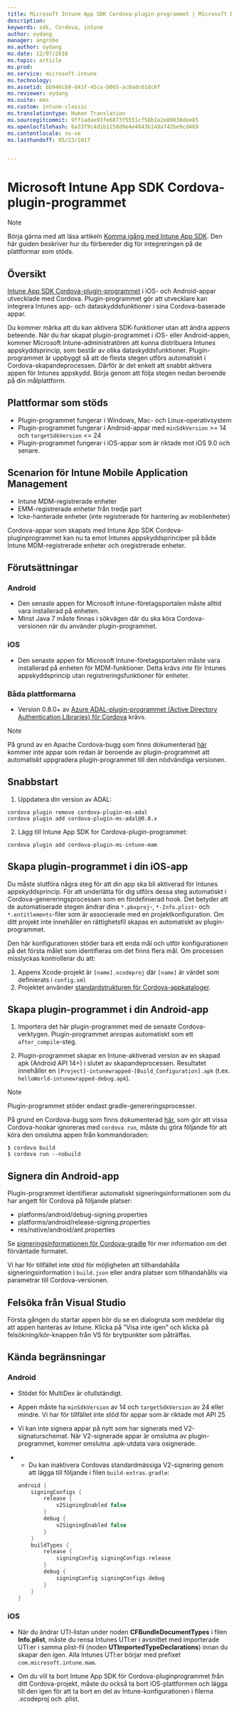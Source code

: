 ```yaml
---
title: Microsoft Intune App SDK Cordova-plugin-programmet | Microsoft Docs
description: 
keywords: sdk, Cordova, intune
author: oydang
manager: angrobe
ms.author: oydang
ms.date: 12/07/2016
ms.topic: article
ms.prod: 
ms.service: microsoft-intune
ms.technology: 
ms.assetid: bb940cb9-d43f-45ca-b065-ac0adc61dc6f
ms.reviewer: oydang
ms.suite: ems
ms.custom: intune-classic
ms.translationtype: Human Translation
ms.sourcegitcommit: 9ff1adae93fe6873f5551cf58b1a2e89638dee85
ms.openlocfilehash: 6a33f9c4d1b1158d9e4e4843b149a742be9cd469
ms.contentlocale: sv-se
ms.lasthandoff: 05/23/2017


---
```

# <a name="microsoft-intune-app-sdk-cordova-plugin"></a>Microsoft Intune App SDK Cordova-plugin-programmet

> [!NOTE]
> Börja gärna med att läsa artikeln [Komma igång med Intune App SDK](intune-app-sdk-get-started.md). Den här guiden beskriver hur du förbereder dig för integreringen på de plattformar som stöds.

## <a name="overview"></a>Översikt

[Intune App SDK Cordova-plugin-programmet](/intune-classic/deploy-use/protect-app-data-using-mobile-app-management-policies-with-microsoft-intune) i iOS- och Android-appar utvecklade med Cordova. Plugin-programmet gör att utvecklare kan integrera Intunes app- och dataskyddsfunktioner i sina Cordova-baserade appar.

Du kommer märka att du kan aktivera SDK-funktioner utan att ändra appens beteende. När du har skapat plugin-programmet i iOS- eller Android-appen, kommer Microsoft Intune-administratören att kunna distribuera Intunes appskyddsprincip, som består av olika dataskyddsfunktioner. Plugin-programmet är uppbyggt så att de flesta stegen utförs automatiskt i Cordova-skapandeprocessen. Därför är det enkelt att snabbt aktivera appen för Intunes appskydd. Börja genom att följa stegen nedan beroende på din målplattform.

## <a name="supported-platforms"></a>Plattformar som stöds

* Plugin-programmet fungerar i Windows, Mac- och Linux-operativsystem
* Plugin-programmet fungerar i Android-appar med `minSdkVersion` >= 14 och `targetSdkVersion` <= 24
* Plugin-programmet fungerar i iOS-appar som är riktade mot iOS 9.0 och senare.

## <a name="intune-mobile-application-management-scenarios"></a>Scenarion för Intune Mobile Application Management

* Intune MDM-registrerade enheter
* EMM-registrerade enheter från tredje part
* Icke-hanterade enheter (inte registrerade för hantering av mobilenheter)

Cordova-appar som skapats med Intune App SDK Cordova-pluginprogrammet kan nu ta emot Intunes appskyddsprinciper på både Intune MDM-registrerade enheter och oregistrerade enheter.

## <a name="prerequisites"></a>Förutsättningar

### <a name="android"></a>Android

* Den senaste appen för Microsoft Intune-företagsportalen måste alltid vara installerad på enheten.
* Minst Java 7 måste finnas i sökvägen där du ska köra Cordova-versionen när du använder plugin-programmet.

### <a name="ios"></a>iOS

* Den senaste appen för Microsoft Intune-företagsportalen måste vara installerad på enheten för MDM-funktioner. Detta krävs *inte* för Intunes appskyddsprincip utan registreringsfunktioner för enheter.

### <a name="both-platforms"></a>Båda plattformarna

* Version 0.8.0+ av [Azure ADAL-plugin-programmet (Active Directory Authentication Libraries) för Cordova](https://github.com/AzureAD/azure-activedirectory-library-for-cordova) krävs.

> [!NOTE]
> På grund av en Apache Cordova-bugg som finns dokumenterad [här](https://issues.apache.org/jira/browse/CB-6227?jql=text%20~%20%22plugin%20dependency%22) kommer inte appar som redan är beroende av plugin-programmet att automatiskt uppgradera plugin-programmet till den nödvändiga versionen.



## <a name="quick-start"></a>Snabbstart

1. Uppdatera din version av ADAL:

  ```shell
  cordova plugin remove cordova-plugin-ms-adal
  cordova plugin add cordova-plugin-ms-adal@0.8.x
  ```

2. Lägg till Intune App SDK for Cordova-plugin-programmet:

  ```shell
  cordova plugin add cordova-plugin-ms-intune-mam
  ```

## <a name="build-the-plugin-into-your-ios-app"></a>Skapa plugin-programmet i din iOS-app

Du måste slutföra några steg för att din app ska bli aktiverad för Intunes appskyddsprincip. För att underlätta för dig utförs dessa steg automatiskt i Cordova-genereringsprocessen som en fördefinierad hook. Det betyder att de automatiserade stegen ändrar dina `*.pbxproj`-, `*-Info.plist`- och `*.entitlements`-filer som är associerade med en projektkonfiguration. Om ditt projekt inte innehåller en rättighetsfil skapas en automatiskt av plugin-programmet.

Den här konfigurationen stöder bara ett enda mål och utför konfigurationen på det första målet som identifieras om det finns flera mål. Om processen misslyckas kontrollerar du att:

1. Appens Xcode-projekt är `[name].xcodeproj` där `[name]` är värdet som definierats i `config.xml`
2. Projektet använder [standardstrukturen för Cordova-appkataloger](https://cordova.apache.org/docs/en/latest/reference/cordova-cli/index.html#directory-structure).

## <a name="build-the-plugin-into-your-android-app"></a>Skapa plugin-programmet i din Android-app

1. Importera det här plugin-programmet med de senaste Cordova-verktygen. Plugin-programmet anropas automatiskt som ett `after_compile`-steg.

2. Plugin-programmet skapar en Intune-aktiverad version av en skapad apk (Android API 14+) i slutet av skapandeprocessen. Resultatet innehåller en `[Project]-intunewrapped-[Build_Configuration].apk` (t.ex. `helloWorld-intunewrapped-debug.apk`).

> [!NOTE]
> Plugin-programmet stöder endast gradle-genereringsprocesser.

På grund en Cordova-bugg som finns dokumenterad [här](https://issues.apache.org/jira/browse/CB-9434), som gör att vissa Cordova-hookar ignoreras med `cordova run`, måste du göra följande för att köra den omslutna appen från kommandoraden:

```shell
$ cordova build
$ cordova run --nobuild
```

## <a name="sign-your-android-app"></a>Signera din Android-app

Plugin-programmet identifierar automatiskt signeringsinformationen som du har angett för Cordova på följande platser:

* platforms/android/debug-signing.properties
* platforms/android/release-signing.properties
* res/native/android/ant.properties

Se [signeringsinformationen för Cordova-gradle](https://cordova.apache.org/docs/en/latest/guide/platforms/android/#using-gradle) för mer information om det förväntade formatet.

Vi har för tillfället inte stöd för möjligheten att tillhandahålla signeringsinformation i `build.json` eller andra platser som tillhandahålls via parametrar till Cordova-versionen.

## <a name="debugging-from-visual-studio"></a>Felsöka från Visual Studio

Första gången du startar appen bör du se en dialogruta som meddelar dig att appen hanteras av Intune. Klicka på ”Visa inte igen” och klicka på felsökning/kör-knappen från VS för brytpunkter som påträffas.

## <a name="known-limitations"></a>Kända begränsningar

### <a name="android"></a>Android

* Stödet för MultiDex är ofullständigt.
* Appen måste ha `minSdkVersion` av 14 och `targetSdkVersion` av 24 eller mindre. Vi har för tillfället inte stöd för appar som är riktade mot API 25
* Vi kan inte signera appar på nytt som har signerats med V2-signaturschemat. När V2-signerade appar är omslutna av plugin-programmet, kommer omslutna .apk-utdata vara osignerade.
*
  * Du kan inaktivera Cordovas standardmässiga V2-signering genom att lägga till följande i filen `build-extras.gradle`:

  ```gradle
  android {
      signingConfigs {
          release {
              v2SigningEnabled false
          }
          debug {
              v2SigningEnabled false
          }
      }
      buildTypes {
          release {
              signingConfig signingConfigs.release
          }
          debug {
              signingConfig signingConfigs.debug
          }
      }
  }
  ```

### <a name="ios"></a>iOS

* När du ändrar UTI-listan under noden **CFBundleDocumentTypes** i filen **Info.plist**, måste du rensa Intunes UTI:er i avsnittet med importerade UTI:er i samma plist-fil (noden **UTImportedTypeDeclarations**) innan du skapar den igen. Alla Intunes UTI:er börjar med prefixet `com.microsoft.intune.mam`.

* Om du vill ta bort Intune App SDK för Cordova-pluginprogrammet från ditt Cordova-projekt, måste du också ta bort iOS-plattformen och lägga till den igen för att ta bort en del av Intune-konfigurationen i filerna .xcodeproj och .plist.

